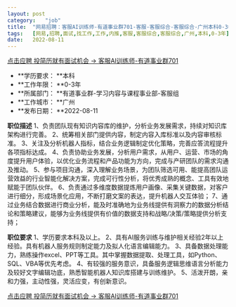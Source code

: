 ```yaml
---
layout:	post
category:	"job"
title:	"网易招聘：客服AI训练师-有道事业群701-客服-客服综合-客服综合-广州本科0-3年"
tags:	[网易,招聘,面试,找工作,工作,内推,客服,客服综合,客服综合,广州,本科,0-3年]
date:	2022-08-11
---
```


[点击应聘 投简历就有面试机会 -> 客服AI训练师-有道事业群701](http://mobile.bole.netease.com/bole/boleDetail?id=42280&employeeId=346f03c3cda5f04c&key=all)



- **学历要求： **本科
- **工作年限： **0-3年
- **所属部门： **有道事业群-学习内容与课程事业部-客服组
- **工作城市： **广州
- **发布日期： **2022-08-11



**职位描述**
1、负责团队现有知识内容库的维护，分析业务发展需求，持续对知识库架构进行完善。
2、统筹相关部门提供内容，制定内容入库标准以及内容审核标准。
3、关注及分析机器人指标，结合业务逻辑制定优化策略，完善应答流程提升各项指标达成。
4、负责协助业务发展，分析用户需求，从用户、运营、市场的角度提升用户体验，以优化业务流程和产品功能为方向，完成与产研团队的需求沟通及推动。
5、参与项目沟通，深入理解业务场景，为团队筛选可用、能提高团队运营效益的行业智能化解决方案，完成可行性分析，将优秀成熟的概念、工具有效地赋能于团队伙伴。
6、负责通过多维度数据提炼用户画像、采集关键数据，对客户进行细分，形成场景化应用，不断打磨文案的表达，提升机器人交互体验；
7、通过业务结合数据进行商业分析，能及时准确地为业务线提供有洞察力的数据分析结论和策略建议，能够为业务线提供有价值的数据支持和战略/决策/策略提供分析支持；



**职位要求**
1、学历要求本科及以上。
2、具有AI服务训练与维护相关经验2年以上经验。具有机器人服务规则制定能力及拟人化语言编辑能力。
3、具备数据处理能力，熟练操作excel、PPT等工具。其中掌握数据提取、处理工具，如Python、SQL、VBA等优先考虑。
4、有较强的服务意识，具备服务逻辑思维语言分析能力及较好文字编辑功底，熟悉智能机器人知识库搭建与训练维护。
5、活泼开朗，亲和力强，主动性强，灵活应变，有创新意识。	



[点击应聘 投简历就有面试机会 -> 客服AI训练师-有道事业群701](http://mobile.bole.netease.com/bole/boleDetail?id=42280&employeeId=346f03c3cda5f04c&key=all)